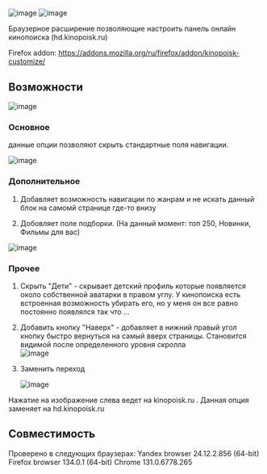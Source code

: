 # 
![image](https://github.com/user-attachments/assets/c609294b-d8e9-4d4e-8008-78af7e389f11)
![image](https://github.com/user-attachments/assets/38d3e106-8952-4261-b0e8-7e051f01a2cf)

Браузерное расширение позволяющие настроить панель онлайн кинопоиска (hd.kinopoisk.ru)

Firefox addon: https://addons.mozilla.org/ru/firefox/addon/kinopoisk-customize/  

## Возможности

![image](https://github.com/user-attachments/assets/84e9ce11-b166-44af-8561-a24f2fce10ba)


### Основное 
данные опции позволяют скрыть стандартные поля навигации.

![image](https://github.com/user-attachments/assets/2212b929-0ccb-4e9d-b15d-0c8913a4af33)

### Дополнительное 
1. Добавляет возможность навигации по жанрам и не искать данный блок на самомй странице где-то внизу


2. Добовляет поле подборки. (На данный момент: топ 250, Новинки, Фильмы для вас)

![image](https://github.com/user-attachments/assets/8d1aedb6-741c-4c30-a5e8-de9aa9f337d3)


### Прочее 

1. Скрыть "Дети" - скрывает детский профиль которые появляется около собственной аватарки в правом углу.
У кинопоиска есть встроенная возможность убирать его, но у меня он все равно постоянно появлялся так что ...

2.  Добавить кнопку "Наверх" - добавляет в нижний правый угол кнопку быстро вернуться на самый вверх страницы. Становится видимой после определенного уровня скролла <br>  ![image](https://github.com/user-attachments/assets/3c1cf0ee-3f19-49c5-b58d-e9462c83866b)

3. Заменить переход  

   ![image](https://github.com/user-attachments/assets/c14ade46-f1b1-4a10-ad76-55830dee1ef2)

  Нажатие на изображение слева ведет на kinopoisk.ru . Данная опция заменяет на hd.kinopoisk.ru 

## Совместимость
Проверено в следующих браузерах:
Yandex browser 24.12.2.856 (64-bit)
Firefox browser 134.0.1 (64-bit)
Chrome 131.0.6778.265 
